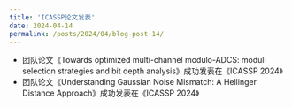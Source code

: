 ```yaml
---
title: 'ICASSP论文发表'
date: 2024-04-14
permalink: /posts/2024/04/blog-post-14/
---
```


- 团队论文《Towards optimized multi-channel modulo-ADCS: moduli selection strategies and bit depth analysis》成功发表在《ICASSP 2024》 
- 团队论文《Understanding Gaussian Noise Mismatch: A Hellinger Distance Approach》成功发表在《ICASSP 2024》
